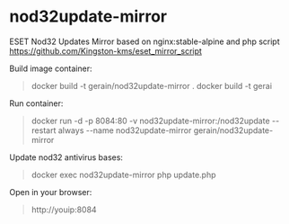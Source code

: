 # nod32update-mirror
ESET Nod32 Updates Mirror based on nginx:stable-alpine and php script https://github.com/Kingston-kms/eset_mirror_script


Build image container:
>docker build -t gerain/nod32update-mirror .
>docker build -t gerai

Run container:
>docker run -d -p 8084:80 -v nod32update-mirror:/nod32update --restart always --name nod32update-mirror gerain/nod32update-mirror


Update nod32 antivirus bases:
>docker exec nod32update-mirror php update.php


Open in your browser:
>http://youip:8084
